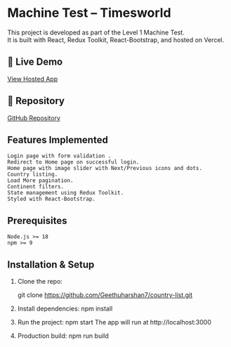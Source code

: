 # Machine Test – Timesworld

This project is developed as part of the Level 1 Machine Test.  
It is built with React, Redux Toolkit, React-Bootstrap, and hosted on Vercel.

## 🚀 Live Demo
[View Hosted App](https://country-list-tan.vercel.app/)


## 📂 Repository
[GitHub Repository](https://github.com/Geethuharshan7/country-list.git)

## Features Implemented
	Login page with form validation .
	Redirect to Home page on successful login.
	Home page with image slider with Next/Previous icons and dots.
	Country listing.
    Load More pagination.
    Continent filters.
    State management using Redux Toolkit.
    Styled with React-Bootstrap.


## Prerequisites

	Node.js >= 18
	npm >= 9

## Installation & Setup

1. Clone the repo:

   git clone https://github.com/Geethuharshan7/country-list.git

2. Install dependencies:
   npm install

3. Run the project:
	npm start
    The app will run at http://localhost:3000

4. Production build:
    npm run build

